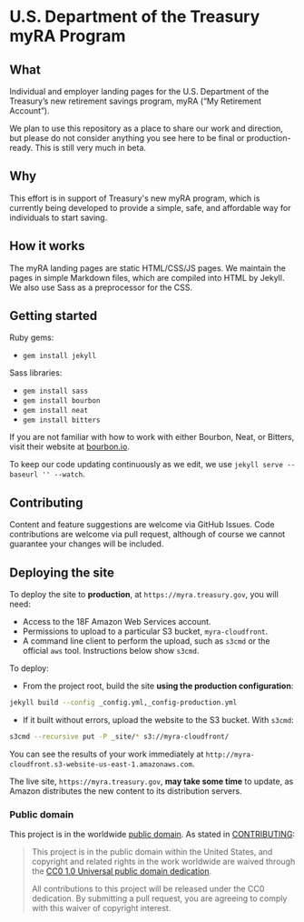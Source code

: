# U.S. Department of the Treasury myRA Program

## What

Individual and employer landing pages for the U.S. Department of the Treasury’s new retirement savings program, myRA (“My Retirement Account”).

We plan to use this repository as a place to share our work and direction, but please do not consider anything you see here to be final or production-ready. This is still very much in beta.

## Why

This effort is in support of Treasury's new myRA program, which is currently being developed to provide a simple, safe, and affordable way for individuals to start saving.

## How it works

The myRA landing pages are static HTML/CSS/JS pages. We maintain the pages in simple Markdown files, which are compiled into HTML by Jekyll. We also use Sass as a preprocessor for the CSS.

## Getting started

Ruby gems:

* `gem install jekyll`

Sass libraries:

* `gem install sass`
* `gem install bourbon`
* `gem install neat`
* `gem install bitters`

If you are not familiar with how to work with either Bourbon, Neat, or Bitters, visit their website at [bourbon.io](http://bourbon.io/).

To keep our code updating continuously as we edit, we use `jekyll serve --baseurl '' --watch`.

## Contributing

Content and feature suggestions are welcome via GitHub Issues. Code contributions are welcome via pull request, although of course we cannot guarantee your changes will be included.

## Deploying the site

To deploy the site to **production**, at `https://myra.treasury.gov`, you will need:

* Access to the 18F Amazon Web Services account.
* Permissions to upload to a particular S3 bucket, `myra-cloudfront`.
* A command line client to perform the upload, such as `s3cmd` or the official `aws` tool. Instructions below show `s3cmd`.

To deploy:

* From the project root, build the site **using the production configuration**:

```bash
jekyll build --config _config.yml,_config-production.yml
```

* If it built without errors, upload the website to the S3 bucket. With `s3cmd`:

```bash
s3cmd --recursive put -P _site/* s3://myra-cloudfront/
```

You can see the results of your work immediately at `http://myra-cloudfront.s3-website-us-east-1.amazonaws.com`.

The live site, `https://myra.treasury.gov`, **may take some time** to update, as Amazon distributes the new content to its distribution servers.

### Public domain

This project is in the worldwide [public domain](LICENSE.md). As stated in [CONTRIBUTING](CONTRIBUTING.md):

> This project is in the public domain within the United States, and copyright and related rights in the work worldwide are waived through the [CC0 1.0 Universal public domain dedication](https://creativecommons.org/publicdomain/zero/1.0/).
>
> All contributions to this project will be released under the CC0 dedication. By submitting a pull request, you are agreeing to comply with this waiver of copyright interest.
